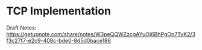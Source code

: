 # TCP Implementation
Draft Notes: https://getupnote.com/share/notes/W3peQQWZzcgAYuOj6BhPgOn7TvK2/3f3c27f7-e2c9-408c-bde0-8d5d0bace186
